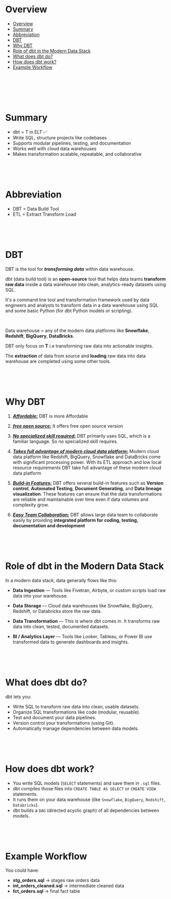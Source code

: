 # Overview

- [Overview](#overview)
- [Summary](#summary)
- [Abbreviation](#abbreviation)
- [DBT](#dbt)
- [Why DBT](#why-dbt)
- [Role of dbt in the Modern Data Stack](#role-of-dbt-in-the-modern-data-stack)
- [What does dbt do?](#what-does-dbt-do)
- [How does dbt work?](#how-does-dbt-work)
- [Example Workflow](#example-workflow)

&nbsp;

&nbsp;

&nbsp;

# Summary

- dbt = T in ELT ✅
- Write SQL, structure projects like codebases
- Supports modular pipelines, testing, and documentation
- Works well with cloud data warehouses
- Makes transformation scalable, repeatable, and collaborative

&nbsp;

&nbsp;

# Abbreviation

- DBT = Data Build Tool
- ETL = Extract Transform Load

&nbsp;

&nbsp;

# DBT

DBT is the tool for **_transforming data_** within data warehouse.

dbt (data build tool) is an **open-source** tool that helps data teams **transform raw data** inside a data warehouse into clean, analytics-ready datasets using SQL.

It's a command line tool and transformation framework used by data engineers and analysts to transform data in a data warehouse using SQL and some basic Python (for dbt Python models or scripting).

&nbsp;

Data warehouse = any of the modern data platforms like **Snowflake**, **Redshift**, **BigQuery**, **DataBricks**.

DBT only focus on **T** i.e transforming raw data into actionable insights.

The **extraction** of data from source and **loading** raw data into data warehouse are completed using some other tools.

&nbsp;

&nbsp;

# Why DBT

1. <u>**_Affordable:_**</u> DBT is more Affordable

2. <u>**_free open source:_**</u> It offers free open source version

3. <u>**_No specialized skill required:_**</u> DBT primarily uses SQL, which is a familiar language. So no specialized skill requires.

4. <u>**_Takes full advantage of modern cloud data platform:_**</u> Modern cloud data platform like Redshift, BigQuery, Snowflake and DataBricks
   come with significant processing power. With its ETL approach and low local resource requirements DBT take full advantage of these modern cloud
   data platform

5. <u>**_Build-in Features:_**</u> DBT offers several build-in features such as **Version control**, **Automated Testing**, **Document
   Generating**, and **Data lineage visualization**. These features can ensure that the data transformations are reliable and maintainable over time
   even if data volumes and complexity grow.

6. <u>**_Easy Team Collaboration:_**</u> DBT allows large data team to collaborate easily by providing **integrated platform for coding, testing, documentation and development**

&nbsp;

&nbsp;

# Role of dbt in the Modern Data Stack

In a modern data stack, data generally flows like this:

- **Data Ingestion** — Tools like Fivetran, Airbyte, or custom scripts load raw data into your warehouse.

- **Data Storage** — Cloud data warehouses like Snowflake, BigQuery, Redshift, or Databricks store the raw data.

- **Data Transformation** — This is where dbt comes in. It transforms raw data into clean, tested, documented datasets.

- **BI / Analytics Layer** — Tools like Looker, Tableau, or Power BI use transformed data to generate dashboards and insights.

&nbsp;

&nbsp;

# What does dbt do?

dbt lets you:

- Write SQL to transform raw data into clean, usable datasets.
- Organize SQL transformations like code (modular, reusable).
- Test and document your data pipelines.
- Version control your transformations (using Git).
- Automatically manage dependencies between data models.

&nbsp;

&nbsp;

# How does dbt work?

- You write SQL models (`SELECT` statements) and save them in `.sql` files.
- dbt compiles those files into `CREATE TABLE AS SELECT` or `CREATE VIEW` statements.
- It runs them on your data warehouse (like `Snowflake`, `BigQuery`, `Redshift`, `Databricks`).
- dbt builds a `DAG` (directed acyclic graph) of all dependencies between models.

&nbsp;

&nbsp;

# Example Workflow

You could have:

- **stg_orders.sql** → stages raw orders data
- **int_orders_cleaned.sql** → intermediate cleaned data
- **fct_orders.sql** → final fact table

&nbsp;

&nbsp;

